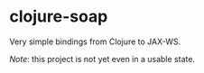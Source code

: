 # clojure-soap

Very simple bindings from Clojure to JAX-WS.

*Note*: this project is not yet even in a usable state.
